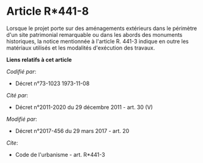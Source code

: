 # Article R*441-8

Lorsque le projet porte sur des aménagements extérieurs dans le périmètre d'un site patrimonial remarquable ou dans les
abords des monuments historiques, la notice mentionnée à l'article R. 441-3 indique en outre les matériaux utilisés et les
modalités d'exécution des travaux.

**Liens relatifs à cet article**

_Codifié par_:

  - Décret n°73-1023 1973-11-08

_Cité par_:

  - Décret n°2011-2020 du 29 décembre 2011 - art. 30 (V)

_Modifié par_:

  - Décret n°2017-456 du 29 mars 2017 - art. 20

_Cite_:

  - Code de l'urbanisme - art. R*441-3

